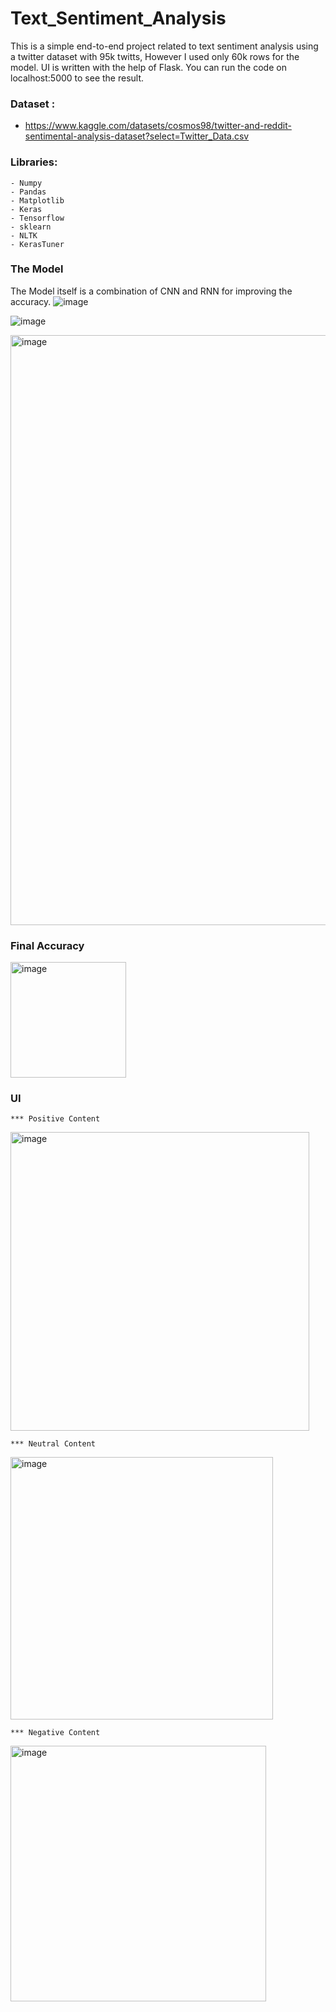 # Text_Sentiment_Analysis



This is a simple end-to-end project related to text sentiment analysis using a twitter dataset with 95k twitts, However I used only 60k rows for the model. UI is written with the help of Flask. You can run the code on localhost:5000 to see the result.


### Dataset :

- https://www.kaggle.com/datasets/cosmos98/twitter-and-reddit-sentimental-analysis-dataset?select=Twitter_Data.csv

### Libraries:
    - Numpy
    - Pandas
    - Matplotlib
    - Keras
    - Tensorflow
    - sklearn
    - NLTK
    - KerasTuner
    
    
    
 ### The Model
 
 The Model itself is a combination of CNN and RNN for improving the accuracy. 
 ![image](https://user-images.githubusercontent.com/36227279/207989839-e432dc34-19dd-4127-94b0-714b94dd8ab1.png)


![image](https://user-images.githubusercontent.com/36227279/207989861-4385184b-c1e8-459a-8df1-c4d3df96963a.png)


<img width="944" alt="image" src="https://user-images.githubusercontent.com/36227279/207989924-5f4873d7-63de-4a1c-84ec-98657580ce4e.png">


### Final Accuracy

<img width="185" alt="image" src="https://user-images.githubusercontent.com/36227279/207989952-0dc24e0b-5974-40ee-822a-5bfd313775b5.png">

    
### UI    
    *** Positive Content
    
<img width="478" alt="image" src="https://user-images.githubusercontent.com/36227279/207990181-f76c207e-89bb-4ed0-be23-e3e27152bd6a.png">



    *** Neutral Content
    
<img width="420" alt="image" src="https://user-images.githubusercontent.com/36227279/207990400-e28715cd-3ae9-4d8e-afc3-a0c290a115dc.png">


    *** Negative Content
    
<img width="409" alt="image" src="https://user-images.githubusercontent.com/36227279/207990749-79761727-9089-4514-8f78-75278934f946.png">



